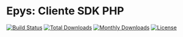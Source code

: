 
Epys: Cliente SDK PHP
========================

[![Build Status](https://travis-ci.com/Epys/wis-php-sdk.svg?branch=master)](https://travis-ci.com/github/Epys/wis-php-sdk)
[![Total Downloads](https://poser.pugx.org/epys/wis-php-sdk/downloads)](https://packagist.org/packages/epys/wis-php-sdk)
[![Monthly Downloads](https://poser.pugx.org/epys/wis-php-sdk/d/monthly)](https://packagist.org/packages/epys/wis-php-sdk)
[![License](https://poser.pugx.org/epys/wis-php-sdk/license)](https://packagist.org/packages/epys/wis-php-sdk)
